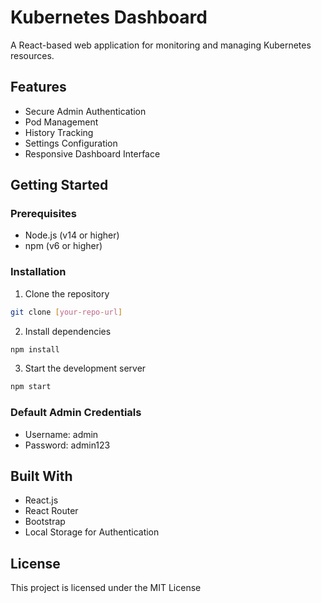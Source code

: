 # Kubernetes Dashboard

A React-based web application for monitoring and managing Kubernetes resources.

## Features

- Secure Admin Authentication
- Pod Management
- History Tracking
- Settings Configuration
- Responsive Dashboard Interface

## Getting Started

### Prerequisites
- Node.js (v14 or higher)
- npm (v6 or higher)

### Installation

1. Clone the repository
```bash
git clone [your-repo-url]
```

2. Install dependencies
```bash
npm install
```

3. Start the development server
```bash
npm start
```

### Default Admin Credentials
- Username: admin
- Password: admin123

## Built With
- React.js
- React Router
- Bootstrap
- Local Storage for Authentication

## License
This project is licensed under the MIT License
